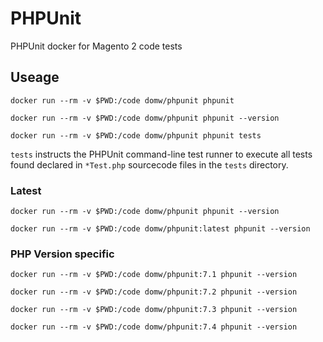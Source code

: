 # PHPUnit

PHPUnit docker for Magento 2 code tests 

## Useage

    docker run --rm -v $PWD:/code domw/phpunit phpunit

    docker run --rm -v $PWD:/code domw/phpunit phpunit --version

    docker run --rm -v $PWD:/code domw/phpunit phpunit tests

`tests` instructs the PHPUnit command-line test runner to execute all tests found declared in `*Test.php` sourcecode files in the `tests` directory.

### Latest

    docker run --rm -v $PWD:/code domw/phpunit phpunit --version

    docker run --rm -v $PWD:/code domw/phpunit:latest phpunit --version

### PHP Version specific

    docker run --rm -v $PWD:/code domw/phpunit:7.1 phpunit --version

    docker run --rm -v $PWD:/code domw/phpunit:7.2 phpunit --version

    docker run --rm -v $PWD:/code domw/phpunit:7.3 phpunit --version

    docker run --rm -v $PWD:/code domw/phpunit:7.4 phpunit --version
